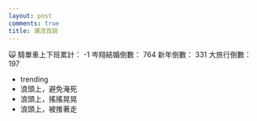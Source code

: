 ```yaml
---
layout: post
comments: true
title: 潮流百說
---
```


:scream_cat:
騎單車上下班累計： -1
岑翔結婚倒數： 764
新年倒數： 331
大旅行倒數： 197

- trending
- 浪頭上，避免淹死
- 浪頭上，搖搖晃晃
- 浪頭上，被推著走

